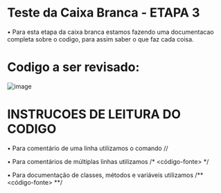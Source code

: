 # Teste da Caixa Branca - ETAPA 3
• Para esta etapa da caixa branca estamos fazendo uma documentacao completa sobre o codigo, para assim saber o que faz cada coisa.

# Codigo a ser revisado:
![image](https://github.com/matheuspoveda/WrongCodeOhata/assets/116612940/11b25198-c635-42c1-b36d-978072f5f5b0)

# INSTRUCOES DE LEITURA DO CODIGO
• Para comentário de uma linha utilizamos o comando //

• Para comentários de múltiplas linhas utilizamos /* <código-fonte> */

• Para documentação de classes, métodos e variáveis utilizamos /** <código-fonte> **/
